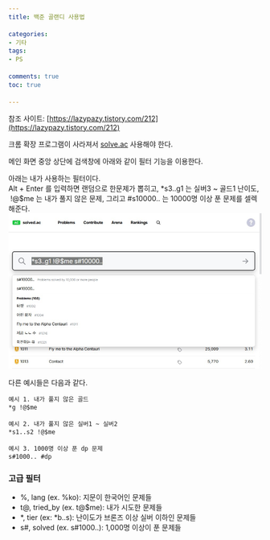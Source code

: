 ```yaml
---
title: 백준 골랜디 사용법

categories:
- 기타
tags:
- PS
  
comments: true
toc: true

---
```


참조 사이트: [https://lazypazy.tistory.com/212](https://lazypazy.tistory.com/212)

크롬 확장 프로그램이 사라져서 [solve.ac](https://solved.ac/) 사용해야 한다.

메인 화면 중앙 상단에 검색창에 아래와 같이 필터 기능을 이용한다.

아래는 내가 사용하는 필터이다.  
Alt + Enter 를 입력하면 랜덤으로 한문제가 뽑히고, *s3..g1 는 실버3 ~ 골드1 난이도,  !@$me 는 내가 풀지 않은 문제, 그리고 #s10000.. 는 10000명 이상 푼 문제를 셀렉해준다. 
![example](/assets/img/PSGoldRandDefense/example.jpg)


다른 예시들은 다음과 같다.
```
예시 1. 내가 풀지 않은 골드  
*g !@$me  

예시 2. 내가 풀지 않은 실버1 ~ 실버2
*s1..s2 !@$me 

예시 3. 1000명 이상 푼 dp 문제
s#1000.. #dp
```

### 고급 필터
- %, lang (ex. %ko): 지문이 한국어인 문제들
- t@, tried_by (ex. t@$me): 내가 시도한 문제들
- *, tier (ex: *b..s): 난이도가 브론즈 이상 실버 이하인 문제들 
- s#, solved (ex. s#1000..): 1,000명 이상이 푼 문제들
